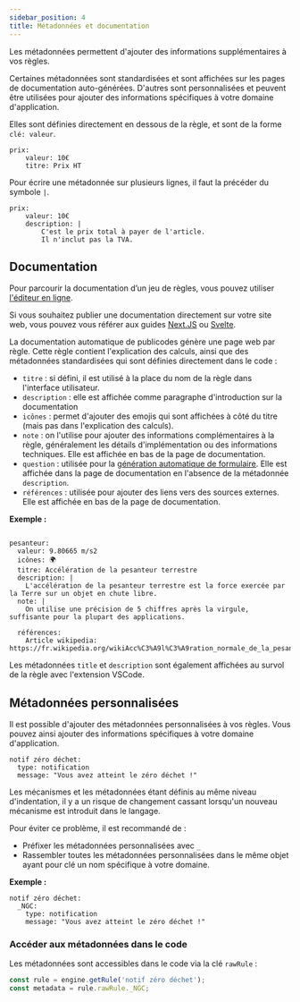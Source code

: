 ```yaml
---
sidebar_position: 4
title: Métadonnées et documentation
---
```


Les métadonnées permettent d'ajouter des informations supplémentaires à vos règles.

Certaines métadonnées sont standardisées et sont affichées sur les pages de documentation auto-générées. D'autres sont personnalisées et peuvent être utilisées pour ajouter des informations spécifiques à votre domaine d'application.

Elles sont définies directement en dessous de la règle, et sont de la forme `clé: valeur`.

```publicodes*
prix:
    valeur: 10€
    titre: Prix HT
```

Pour écrire une métadonnée sur plusieurs lignes, il faut la précéder du symbole `|`.

```publicodes
prix:
    valeur: 10€
    description: |
        C'est le prix total à payer de l'article.
        Il n'inclut pas la TVA.
```

## Documentation

<Callout type="tip">

Pour parcourir la documentation d’un jeu de règles, vous pouvez utiliser [l'éditeur en ligne](https://publi.codes/studio).

Si vous souhaitez publier une documentation directement sur votre site web, vous pouvez vous référer aux guides [Next.JS](/docs/guides/nextjs) ou [Svelte](/docs/guides/svelte).

</Callout>

La documentation automatique de publicodes génère une page web par règle. Cette règle contient l'explication des calculs, ainsi que des métadonnées standardisées qui sont définies directement dans le code :

-   `titre` : si défini, il est utilisé à la place du nom de la règle dans l'interface utilisateur.
-   `description` : elle est affichée comme paragraphe d'introduction sur la documentation
-   `icônes` : permet d'ajouter des emojis qui sont affichées à côté du titre (mais pas dans l'explication des calculs).
-   `note` : on l'utilise pour ajouter des informations complémentaires à la règle, généralement les détails d'implémentation ou des informations techniques. Elle est affichée en bas de la page de documentation.
-   `question` : utilisée pour la [génération automatique de formulaire](/docs/guides/formulaire). Elle est affichée dans la page de documentation en l'absence de la métadonnée `description`.
-   `références` : utilisée pour ajouter des liens vers des sources externes. Elle est affichée en bas de la page de documentation.

**Exemple :**

```publicodes

pesanteur:
  valeur: 9.80665 m/s2
  icônes: 🌍
  titre: Accélération de la pesanteur terrestre
  description: |
    L'accélération de la pesanteur terrestre est la force exercée par la Terre sur un objet en chute libre.
  note: |
    On utilise une précision de 5 chiffres après la virgule, suffisante pour la plupart des applications.

  références:
    Article wikipedia: https://fr.wikipedia.org/wikiAcc%C3%A9l%C3%A9ration_normale_de_la_pesanteur_terrestre

```

<Callout type="info" title="Extension VSCode">

Les métadonnées `title` et `description` sont également affichées au survol de la règle avec l'extension VSCode.

</Callout>

## Métadonnées personnalisées

Il est possible d'ajouter des métadonnées personnalisées à vos règles. Vous pouvez ainsi ajouter des informations spécifiques à votre domaine d'application.

```publicodes
notif zéro déchet:
  type: notification
  message: "Vous avez atteint le zéro déchet !"
```

<Callout type="warning">

Les mécanismes et les métadonnées étant définis au même niveau d'indentation, il y a un risque de changement cassant lorsqu'un nouveau mécanisme est introduit dans le langage.

Pour éviter ce problème, il est recommandé de :

-   Préfixer les métadonnées personnalisées avec `_`
-   Rassembler toutes les métadonnées personnalisées dans le même objet ayant pour clé un nom spécifique à votre domaine.

**Exemple :**

```publicodes
notif zéro déchet:
  _NGC:
    type: notification
    message: "Vous avez atteint le zéro déchet !"

```

</Callout>

### Accéder aux métadonnées dans le code

Les métadonnées sont accessibles dans le code via la clé `rawRule` :

```javascript
const rule = engine.getRule('notif zéro déchet');
const metadata = rule.rawRule._NGC;
```
